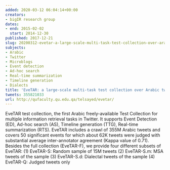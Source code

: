 ```yaml
---
added: 2020-03-12 06:04:14+00:00
creators:
- bigIR research group
dates:
- end: 2015-02-02
  start: 2014-12-30
published: 2017-12-21
slug: 20200312-evetar-a-large-scale-multi-task-test-collection-over-arabic-tweets
subjects:
- Arabic
- Twitter
- Microblogs
- Event detection
- Ad-hoc search
- Real-time summarization
- Timeline generation
- Dialects
title: 'EveTAR: a large-scale multi-task test collection over Arabic tweets'
tweets: 355821033
url: http://qufaculty.qu.edu.qa/telsayed/evetar/
---
```


EveTAR test collection, the first Arabic freely-available Test Collection  for multiple information retrieval tasks in Twitter. It supports  Event Detection (ED), Ad-hoc search (AS), Timeline generation (TTG), Real-time  summarization (RTS).  EveTAR includes a crawl of 355M Arabic tweets and covers  50 significant events for which about 62K tweets were judged with substantial  average inter-annotator agreement (Kappa value of 0.71). Besides the full  collection (EveTAR-F), we provide four different subsets of EveTAR:  (1) EveTAR-S: Random sample of 15M tweets (2) EveTAR-S.m: MSA tweets of the sample  (3) EveTAR-S.d: Dialectal tweets of the sample  (4) EveTAR-Q: Judged tweets only
